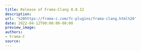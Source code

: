```yaml
---
title: Release of Frama-Clang 0.0.12
description:
url: '%20https://frama-c.com/fc-plugins/frama-clang.html%20'
date: 2022-04-12T00:00:00-00:00
preview_image:
authors:
- Frama-C
source:
---
```



